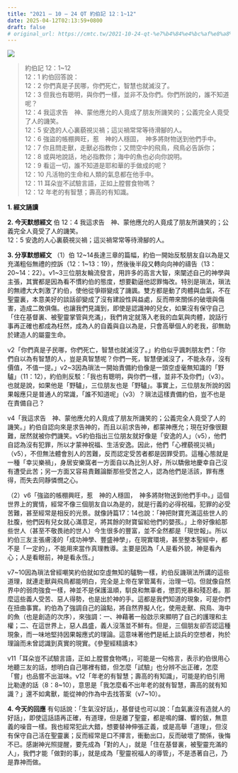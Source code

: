```yaml
---
title: "2021 – 10 – 24 QT 約伯記 12：1~12"
date: 2025-04-12T02:13:59+0800
draft: false
# original_url: https://cmtc.tw/2021-10-24-qt-%e7%b4%84%e4%bc%af%e8%a8%98-12%ef%bc%9a112
---
```


![](/images/qt.jpg)
> 約伯記 12：1\~12  
> 12：1 約伯回答說：  
> 12：2 你們真是子民哪，你們死亡，智慧也就滅沒了。  
> 12：3 但我也有聰明，與你們一樣，並非不及你們。你們所說的，誰不知道呢？  
> 12：4 我這求告　神、蒙他應允的人竟成了朋友所譏笑的；公義完全人竟受了人的譏笑。  
> 12：5 安逸的人心裏藐視災禍；這災禍常常等待滑腳的人。  
> 12：6 強盜的帳棚興旺，惹　神的人穩固，　神多將財物送到他們手中。  
> 12：7 你且問走獸，走獸必指教你；又問空中的飛鳥，飛鳥必告訴你；  
> 12：8 或與地說話，地必指教你；海中的魚也必向你說明。  
> 12：9 看這一切，誰不知道是耶和華的手做成的呢？  
> 12：10 凡活物的生命和人類的氣息都在他手中。  
> 12：11 耳朵豈不試驗言語，正如上膛嘗食物嗎？  
> 12：12 年老的有智慧；壽高的有知識。

**1. 經文誦讀**

**2.  今天默想經文**
伯 12：4 我這求告　神、蒙他應允的人竟成了朋友所譏笑的；公義完全人竟受了人的譏笑。  
12：5 安逸的人心裏藐視災禍；這災禍常常等待滑腳的人。

**3. 分享默想經文**
（1）伯 12\~14長達三章的篇幅，約伯一開始反駁朋友自以為是又充滿粗俗無禮的控訴（12：1\~13：19），然後後半段又轉向向神的禱告（13：20\~14：22）。v1\~3三位朋友輪流發言，用許多的高言大智，來闡述自己的神學與主張，其實都是因為看不慣約伯的態度，想要勸逼他認罪悔改。特別是瑣法，瑣法的無禮大大刺激了約伯，使他從爭辯變成了譏諷。雙方都是動了肉體與血氣，不在聖靈裏，本意美好的談話卻變成了沒有建設性與益處，反而帶來關係的破壞與傷害，造成二敗俱傷。也讓我們見識到，即使是認識神的兒女，如果沒有保守自己「住在基督裏、被聖靈掌管與充滿」，我們肯定就落入老我的血氣與肉體，說話行事再正確也都成為枉然，成為人的自義與自以為是，只會高舉個人的老我，卻無助於建造人的屬靈生命。

v2「你們真是子民哪，你們死亡，智慧也就滅沒了。」約伯似乎諷刺朋友們：「你們自以為有智慧的人，豈是真智慧呢？你們一死，智慧便滅沒了，不能永存，沒有價值，不值一提。」v2\~3因為瑣法一開始責備約伯像是一頭空虛毫無知識的「野驢」（11：12），約伯則反駁：「我也有聰明，與你們一樣，並非不及你們」（v3）。也就是說，如果他是「野驢」，三位朋友也是「野驢」。事實上，三位朋友所說的因果報應只是普通人的常識，「誰不知道呢」（v3）？瑣法這樣責備約伯，豈不也是在責備自己？

v4「我這求告　神、蒙他應允的人竟成了朋友所譏笑的；公義完全人竟受了人的譏笑。」約伯自認向來是求告神的，而且以前求告神，都蒙神應允；現在好像很艱難，居然就被你們譏笑。v5約伯指出三位朋友就好像是「安逸的人」（v5），他們自認為沒有犯罪，所以才蒙神祝福、生活安逸。因此，他們「心裡藐視災禍」（v5），不但無法體會別人的苦難，反而認定受苦者都是因罪受罰。這種心態就是一種「幸災樂禍」，身居安樂窩者一方面自以為比別人好，所以驕傲地慶幸自己沒有遭受此苦；另一方面又容易責難論斷那些受苦之人，認為他們是活該，罪有應得，而失去同靜憐憫之心。

（2）v6「強盜的帳棚興旺，惹　神的人穩固，　神多將財物送到他們手中。」這個世界上的實情，經常不像三個朋友自以為是的，就是行義的必得祝福，犯罪的必受苦難，甚至經常是相反的光景。就像詩篇17：14也說：「神把財寶充滿這些世人的肚腹，他們因有兒女就心滿意足，將其餘的財寶留給他們的嬰孩。」上帝好像給那些世人（甚至不敬畏祂的世人）今生很多的豐富，並不全然都是「現世報」。所以約伯三友主張膚淺的「成功神學、豐盛神學」，在現實環境，甚至整本聖經中，都不是「一定的」，不能用來當作真理教導。主要是因為「人是看外貌，神是看內心；人是看眼前，神是看永恆。」

v7\~10因為瑣法曾經嘲笑約伯就如空虛無知的驢駒一樣，約伯反譏瑣法所講的這些道理，就連走獸與飛鳥都能明白，完全是上帝在掌管萬有，治理一切。但就像自然界中的弱肉強食一樣，神並不是保護溫順，馴良和無辜者，懲罰兇暴和殘忍者。那麼這些義人受苦、惡人得勢，也是出於神的手。這都是我們知道的現象，可是你們在扭曲事實。約伯為了強調自己的論點，將自然界擬人化，使用走獸、飛鳥、海中的魚（也是創造的次序），來強調：一、神藉著一般啟示來顯明了自己的護理和主權；二、在這世界上，惡人昌盛，義人沒落並不鮮有。但是，三個朋友卻否認這種現象，而一味地堅持因果報應式的理論。這意味著他們是紙上談兵的空想者，拘於理論而未曾認識到真實的現實。《參聖經精讀本》

v11「耳朵豈不試驗言語，正如上膛嘗食物嗎」，可能是一句格言，表示約伯很用心地聽三友的話，想明白自己哪裡有錯，但怎麼「試驗」也分辨不出正確，怎麼「嘗」也品嘗不出滋味。v12「年老的有智慧；壽高的有知識」，可能是約伯引用比勒達的話（8：8\~10），意思是「我怎麼看不出年老的就有智慧，壽高的就有知識？」還不如禽獸，能從神的作為中去找答案（v7\~10）。

**4. 今天的回應**
有句話說：「生氣沒好話」，基督徒也可以說：「血氣裏沒有造就人的好話」，即使這話語再正確，有道理，但是離了聖靈，都是鳴的鑼、響的鈸，無意義的噪音一樣。我也經常犯此大錯，想要替神伸張正義，或是高舉「道理」，但沒有保守自己活在聖靈裏；反而經常是口不擇言，衝動出口，反而破壞了關係，後悔不已。感謝神光照提醒，要先成為「對的人」，就是「住在基督裏，被聖靈充滿的人」，我們才能「做對的事」，就是成為「聖靈祝福人的導管」，不是憑著自己，乃是靠神而做。

